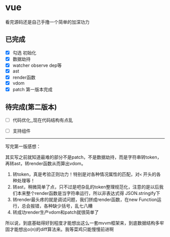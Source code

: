 # vue
看完源码还是自己手撸一个简单的加深功力

## 已完成
- [x] 勾选 初始化
- [x] 数据劫持
- [x] watcher observe dep等
- [x]  ast
- [x] render函数
- [x] vdom
- [x] patch
第一版本完成

## 待完成(第二版本)
- [ ] 代码优化,,现在代码结构有点乱
- [ ] 支持组件



***
写完第一版感想：

其实写之前就知道最难的部分不是patch，不是数据劫持，而是字符串转token，再转ast，转render函数从而算出vdom。

1. 转token，真是考验正则功力！特别是对各种情况属性的匹配，对`<` 开头的各种处理等！
2. 转ast，稍微简单了点，只不过是吧杂乱的token整理规范化，注意的是以后我们本来整个render函数是当字符串运行，所以非表达式得 JSON.stringify下
3. 转render最头疼的就是调试问题，我们拼成render函数，在new Function运行，总会报错，各种缺少括号，乱七八糟
4. 转成功render生产vdom和patch就很简单了

所以说，到底基础得好到程度才能想出这么一套mvvm框架来，到底数据结构多牢固才能想出o(n)的diff算法来。我等菜鸡只能慢慢前进啊